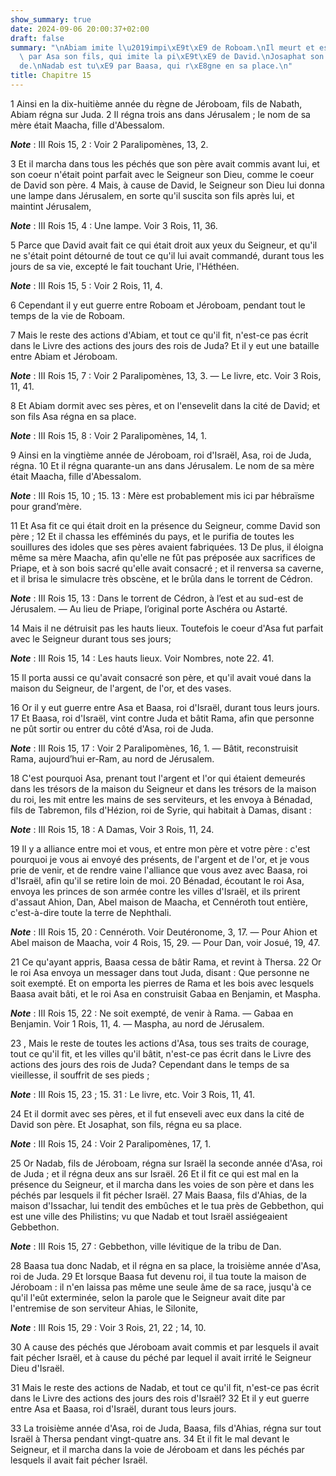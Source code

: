 ```yaml
---
show_summary: true
date: 2024-09-06 20:00:37+02:00
draft: false
summary: "\nAbiam imite l\u2019impi\xE9t\xE9 de Roboam.\nIl meurt et est remplac\xE9\
  \ par Asa son fils, qui imite la pi\xE9t\xE9 de David.\nJosaphat son fils lui succ\xE8\
  de.\nNadab est tu\xE9 par Baasa, qui r\xE8gne en sa place.\n"
title: Chapitre 15
---
```





1 Ainsi en la dix-huitième année du règne de Jéroboam, fils de Nabath, Abiam régna sur Juda. 2 Il régna trois ans dans Jérusalem ; le nom de sa mère était Maacha, fille d'Abessalom.

***Note*** :  III Rois 15, 2 : Voir 2 Paralipomènes, 13, 2.

3 Et il marcha dans tous les péchés que son père avait commis avant lui, et son coeur n'était point parfait avec le Seigneur son Dieu, comme le coeur de David son père. 4 Mais, à cause de David, le Seigneur son Dieu lui donna une lampe dans Jérusalem, en sorte qu'il suscita son fils après lui, et maintint Jérusalem,

***Note*** :  III Rois 15, 4 : Une lampe. Voir 3 Rois, 11, 36.

5 Parce que David avait fait ce qui était droit aux yeux du Seigneur, et qu'il ne s'était point détourné de tout ce qu'il lui avait commandé, durant tous les jours de sa vie, excepté le fait touchant Urie, l'Héthéen.

***Note*** :  III Rois 15, 5 : Voir 2 Rois, 11, 4.

6 Cependant il y eut guerre entre Roboam et Jéroboam, pendant tout le temps de la vie de Roboam.


7 Mais le reste des actions d'Abiam, et tout ce qu'il fit, n'est-ce pas écrit dans le Livre des actions des jours des rois de Juda? Et il y eut une bataille entre Abiam et Jéroboam.

***Note*** :  III Rois 15, 7 : Voir 2 Paralipomènes, 13, 3. ― Le livre, etc. Voir 3 Rois, 11, 41.

8 Et Abiam dormit avec ses pères, et on l'ensevelit dans la cité de David; et son fils Asa régna en sa place.

***Note*** :  III Rois 15, 8 : Voir 2 Paralipomènes, 14, 1.


9 Ainsi en la vingtième année de Jéroboam, roi d'Israël, Asa, roi de Juda, régna. 10 Et il régna quarante-un ans dans Jérusalem. Le nom de sa mère était Maacha, fille d'Abessalom.

***Note*** :  III Rois 15, 10 ; 15. 13 : Mère est probablement mis ici par hébraïsme pour grand’mère.


11 Et Asa fit ce qui était droit en la présence du Seigneur, comme David son père ; 12 Et il chassa les efféminés du pays, et le purifia de toutes les souillures des idoles que ses pères avaient fabriquées. 13 De plus, il éloigna même sa mère Maacha, afin qu'elle ne fût pas préposée aux sacrifices de Priape, et à son bois sacré qu'elle avait consacré ; et il renversa sa caverne, et il brisa le simulacre très obscène, et le brûla dans le torrent de Cédron.

***Note*** :  III Rois 15, 13 : Dans le torrent de Cédron, à l’est et au sud-est de Jérusalem. ― Au lieu de Priape, l’original porte Aschéra ou Astarté.

14 Mais il ne détruisit pas les hauts lieux. Toutefois le coeur d'Asa fut parfait avec le Seigneur durant tous ses jours;

***Note*** :  III Rois 15, 14 : Les hauts lieux. Voir Nombres, note 22. 41.

15 Il porta aussi ce qu'avait consacré son père, et qu'il avait voué dans la maison du Seigneur, de l'argent, de l'or, et des vases.


16 Or il y eut guerre entre Asa et Baasa, roi d'Israël, durant tous leurs jours. 17 Et Baasa, roi d'Israël, vint contre Juda et bâtit Rama, afin que personne ne pût sortir ou entrer du côté d'Asa, roi de Juda.

***Note*** :  III Rois 15, 17 : Voir 2 Paralipomènes, 16, 1. ― Bâtit, reconstruisit Rama, aujourd’hui er-Ram, au nord de Jérusalem.

18 C'est pourquoi Asa, prenant tout l'argent et l'or qui étaient demeurés dans les trésors de la maison du Seigneur et dans les trésors de la maison du roi, les mit entre les mains de ses serviteurs, et les envoya à Bénadad, fils de Tabremon, fils d'Hézion, roi de Syrie, qui habitait à Damas, disant :

***Note*** :  III Rois 15, 18 : A Damas, Voir 3 Rois, 11, 24.

19 Il y a alliance entre moi et vous, et entre mon père et votre père : c'est pourquoi je vous ai envoyé des présents, de l'argent et de l'or, et je vous prie de venir, et de rendre vaine l'alliance que vous avez avec Baasa, roi d'Israël, afin qu'il se retire loin de moi. 20 Bénadad, écoutant le roi Asa, envoya les princes de son armée contre les villes d'Israël, et ils prirent d'assaut Ahion, Dan, Abel maison de Maacha, et Cennéroth tout entière, c'est-à-dire toute la terre de Nephthali.

***Note*** :  III Rois 15, 20 : Cennéroth. Voir Deutéronome, 3, 17. ― Pour Ahion et Abel maison de Maacha, voir 4 Rois, 15, 29. ― Pour Dan, voir Josué, 19, 47.

21 Ce qu'ayant appris, Baasa cessa de bâtir Rama, et revint à Thersa. 22 Or le roi Asa envoya un messager dans tout Juda, disant : Que personne ne soit exempté. Et on emporta les pierres de Rama et les bois avec lesquels Baasa avait bâti, et le roi Asa en construisit Gabaa en Benjamin, et Maspha.

***Note*** :  III Rois 15, 22 : Ne soit exempté, de venir à Rama. ― Gabaa en Benjamin. Voir 1 Rois, 11, 4. ― Maspha, au nord de Jérusalem.


23 , Mais le reste de toutes les actions d'Asa, tous ses traits de courage, tout ce qu'il fit, et les villes qu'il bâtit, n'est-ce pas écrit dans le Livre des actions des jours des rois de Juda? Cependant dans le temps de sa vieillesse, il souffrit de ses pieds ;

***Note*** :  III Rois 15, 23 ; 15. 31 : Le livre, etc. Voir 3 Rois, 11, 41.

24 Et il dormit avec ses pères, et il fut enseveli avec eux dans la cité de David son père. Et Josaphat, son fils, régna eu sa place.

***Note*** :  III Rois 15, 24 : Voir 2 Paralipomènes, 17, 1.


25 Or Nadab, fils de Jéroboam, régna sur Israël la seconde année d'Asa, roi de Juda ; et il régna deux ans sur Israël. 26 Et il fit ce qui est mal en la présence du Seigneur, et il marcha dans les voies de son père et dans les péchés par lesquels il fit pécher Israël. 27 Mais Baasa, fils d'Ahias, de la maison d'Issachar, lui tendit des embûches et le tua près de Gebbethon, qui est une ville des Philistins; vu que Nadab et tout Israël assiégeaient Gebbethon.

***Note*** :  III Rois 15, 27 : Gebbethon, ville lévitique de la tribu de Dan.

28 Baasa tua donc Nadab, et il régna en sa place, la troisième année d'Asa, roi de Juda. 29 Et lorsque Baasa fut devenu roi, il tua toute la maison de Jéroboam : il n'en laissa pas même une seule âme de sa race, jusqu'à ce qu'il l'eût exterminée, selon la parole que le Seigneur avait dite par l'entremise de son serviteur Ahias, le Silonite,

***Note*** :  III Rois 15, 29 : Voir 3 Rois, 21, 22 ; 14, 10.

30 A cause des péchés que Jéroboam avait commis et par lesquels il avait fait pécher Israël, et à cause du péché par lequel il avait irrité le Seigneur Dieu d'Israël.


31 Mais le reste des actions de Nadab, et tout ce qu'il fit, n'est-ce pas écrit dans le Livre des actions des jours des rois d'Israël? 32 Et il y eut guerre entre Asa et Baasa, roi d'Israël, durant tous leurs jours.


33 La troisième année d'Asa, roi de Juda, Baasa, fils d'Ahias, régna sur tout Israël à Thersa pendant vingt-quatre ans. 34 Et il fit le mal devant le Seigneur, et il marcha dans la voie de Jéroboam et dans les péchés par lesquels il avait fait pécher Israël.

